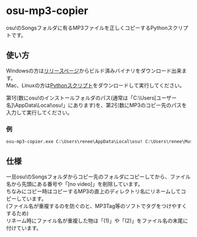 # osu-mp3-copier
osu!のSongsフォルダに有るMP3ファイルを正しくコピーするPythonスクリプトです。

## 使い方
Windowsの方は[リリースページ](https://github.com/ReNeeter/osu-mp3-copier/releases)からビルド済みバイナリをダウンロード出来ます。  
Mac、Linuxの方は[Pythonスクリプト](osu-mp3-copier.py)をダウンロードして実行してください。

第1引数にosu!のインストールフォルダのパス(通常は「C:\Users\[ユーザー名]\AppData\Local\osu!」にあります)を、第2引数にMP3のコピー先のパスを入力して実行してください。

### 例
```bat
osu-mp3-copier.exe C:\Users\renee\AppData\Local\osu! C:\Users\renee\Music
```

## 仕様
一旦osu!のSongsフォルダからコピー先のフォルダにコピーしてから、ファイル名から先頭にある番号や「[no video]」を削除しています。  
ちなみにコピー時はコピーするMP3の直上のディレクトリ名にリネームしてコピーしています。  
(ファイル名が重複するのを防ぐのと、MP3Tag等のソフトでタグをつけやすくするため)  
リネーム時にファイル名が重複した物は「(1)」や「(2)」をファイル名の末尾に付けています。